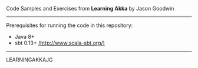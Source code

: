 Code Samples and Exercises from **Learning Akka** by Jason Goodwin

***

Prerequisites for running the code in this repository:

* Java 8+
* sbt 0.13+ [(http://www.scala-sbt.org/)](http://www.scala-sbt.org/)

***

LEARNINGAKKAJG
